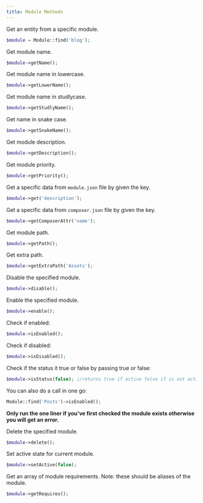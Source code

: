 ```yaml
---
title: Module Methods
---
```


Get an entity from a specific module.

```php
$module = Module::find('blog');
```

Get module name.

```php
$module->getName();
```

Get module name in lowercase.

```php
$module->getLowerName();
```

Get module name in studlycase.

```php
$module->getStudlyName();
```

Get name in snake case.

```php
$module->getSnakeName();
```

Get module description.

```php
$module->getDescription();
```

Get module priority.

```php
$module->getPriority();
```

Get a specific data from `module.json` file by given the key.

```php
$module->get('description');
```

Get a specific data from `composer.json` file by given the key.

```php
$module->getComposerAttr('name');
```

Get module path.

```php
$module->getPath();
```

Get extra path.

```php
$module->getExtraPath('Assets');
```

Disable the specified module.

```php
$module->disable();
```

Enable the specified module.

```php
$module->enable();
```

Check if enabled:

```php
$module->isEnabled();
```

Check if disabled:

```php
$module->isDisabled();
```

Check if the status it true or false by passing true or false:

```php
$module->isStatus(false); //returns true if active false if is not active
```

You can also do a call in one go:

```php
Module::find('Posts')->isEnabled();
```

**Only run the one liner if you've first checked the module exists otherwise you will get an error.**


Delete the specified module.

```php
$module->delete();
```

Set active state for current module.

```php
$module->setActive(false);
```

Get an array of module requirements. Note: these should be aliases of the module.

```php
$module->getRequires();
```
